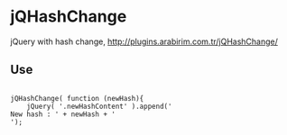 jQHashChange
============

jQuery with hash change, http://plugins.arabirim.com.tr/jQHashChange/


Use
-----------
<code>
jQHashChange( function (newHash){
    jQuery( '.newHashContent' ).append('<div>New hash : ' + newHash + '</div>');
</code>
